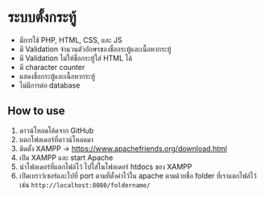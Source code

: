 # ระบบตั้งกระทู้
- มีการใช้ PHP, HTML, CSS, และ JS
- มี Validation จำนวนตัวอักษรของชื่อกระทู้และเนื้อหากระทู้
- มี Validation ไม่ให้ชื่อกระทู้ใส่ HTML ได้
- มี character counter
- แสดงชื่อกระทู้และเนื้อหากระทู้
- ไม่มีการต่อ database

## How to use
1. ดาวน์โหลดโค้ดจาก GitHub
2. แตกโฟลเดอร์ที่ดาวน์โหลดมา
3. ติดตั้ง XAMPP -> https://www.apachefriends.org/download.html
4. เปิด XAMPP และ start Apache 
5. นำโฟลเดอร์ที่แตกไฟล์ไว้ ไปใส่ในโฟลเดอร์ htdocs ของ XAMPP
6. เปิดเบราว์เซอร์และไปที่ port ตามที่ตั้งค่าไว้ใน apache ตามด้วยชื่อ folder ที่เราแตกไฟล์ไว้ เช่น `http://localhost:8080/foldername/`




